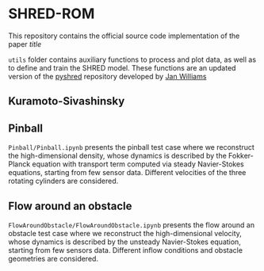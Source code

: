 # SHRED-ROM

This repository contains the official source code implementation of the paper *title*

`utils` folder contains auxiliary functions to process and plot data, as well as to define and train the SHRED model. These functions are an updated version of the [pyshred](https://github.com/Jan-Williams/pyshred) repository developed by [Jan Williams](https://github.com/Jan-Williams)

## Kuramoto-Sivashinsky

## Pinball
`Pinball/Pinball.ipynb` presents the pinball test case where we reconstruct the high-dimensional density, whose dynamics is described by the Fokker-Planck equation with transport term computed via steady Navier-Stokes equations, starting from few sensor data. Different velocities of the three rotating cylinders are considered.

## Flow around an obstacle
`FlowAroundObstacle/FlowAroundObstacle.ipynb` presents the flow around an obstacle test case where we reconstruct the high-dimensional velocity, whose dynamics is described by the unsteady Navier-Stokes equation, starting from few sensors data. Different inflow conditions and obstacle geometries are considered.
